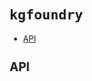 # `kgfoundry`

<!-- START doctoc generated TOC please keep comment here to allow auto update -->
<!-- DON'T EDIT THIS SECTION, INSTEAD RE-RUN doctoc TO UPDATE -->

- [API](#api)

<!-- END doctoc generated TOC please keep comment here to allow auto update -->

## API
